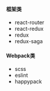 
#### 框架类
- react-router
- react-redux
- redux
- redux-saga

#### Webpack类
- scss
- eslint
- happypack
